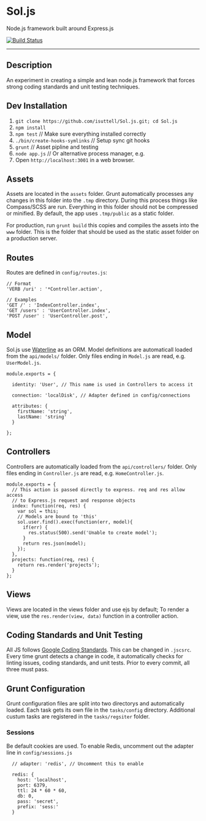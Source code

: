 # Sol.js
Node.js framework built around Express.js

[![Build Status](https://travis-ci.org/isuttell/Sol.js.svg)](https://travis-ci.org/isuttell/Sol.js)

- - -

## Description
An experiment in creating a simple and lean node.js framework that forces
strong coding standards and unit testing techniques.


## Dev Installation


1) `git clone https://github.com/isuttell/Sol.js.git; cd Sol.js`
2) `npm install`
3) `npm test` // Make sure everything installed correctly
4) `./bin/create-hooks-symlinks` // Setup sync git hooks
5) `grunt` // Asset pipline and testing
6) `node app.js` // Or alternative process manager, e.g.
7) Open `http://localhost:3001` in a web browser.

## Assets
Assets are located in the `assets` folder. Grunt automatically processes any
changes in this folder into the `.tmp` directory. During this process things
like Compass/SCSS are run. Everything in this folder should not be compressed or
minified. By default, the app uses `.tmp/public` as a static folder.

For production, run `grunt build` this copies and compiles the assets into the
`www` folder. This is the folder that should be used as the static asset folder
on a production server.


## Routes

Routes are defined in `config/routes.js`:

````
// Format
'VERB /uri' : '*Controller.action',

// Examples
'GET /' : 'IndexController.index',
'GET /users' : 'UserController.index',
'POST /user' : 'UserController.post',
````


## Model

Sol.js use [Waterline](https://github.com/balderdashy/waterline) as an ORM.
Model definitions are automaticall loaded from the `api/models/` folder. Only
files ending in `Model.js` are read, e.g. `UserModel.js`.

````
module.exports = {

  identity: 'User', // This name is used in Controllers to access it

  connection: 'localDisk', // Adapter defined in config/connections

  attributes: {
    firstName: 'string',
    lastName: 'string'
  }

};
````


## Controllers

Controllers are automatically loaded from the `api/controllers/` folder. Only
files ending in `Controller.js` are read, e.g. `HomeController.js`.

````
module.exports = {
  // This action is passed directly to express. req and res allow access
  // to Express.js request and response objects
  index: function(req, res) {
    var sol = this;
    // Models are bound to 'this'
    sol.user.find().exec(function(err, model){
      if(err) {
        res.status(500).send('Unable to create model');
      }
      return res.json(model);
    });
  },
  projects: function(req, res) {
    return res.render('projects');
  }
};
````

## Views

Views are located in the views folder and use ejs by default; To render a view,
use the `res.render(view, data)` function in a controller action.


## Coding Standards and Unit Testing
All JS follows [Google Coding Standards](https://google-styleguide.googlecode.com/svn/trunk/javascriptguide.xml). This can be changed in `.jscsrc`. Every time
grunt detects a change in code, it automatically checks for linting issues,
coding standards, and unit tests. Prior to every commit, all three must pass.

## Grunt Configuration
Grunt configuration files are split into two directorys and automatically loaded.
Each task gets its own file in the `tasks/config` directory. Additional custum
tasks are registered in the `tasks/regsiter` folder.


### Sessions
Be default cookies are used. To enable Redis, uncomment out the adapter line in
`config/sessions.js`

````
  // adapter: 'redis', // Uncomment this to enable

  redis: {
    host: 'localhost',
    port: 6379,
    ttl: 24 * 60 * 60,
    db: 0,
    pass: 'secret',
    prefix: 'sess:'
  }
````

